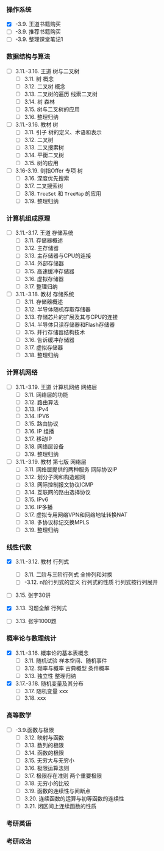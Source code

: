 
### 操作系统

- [x] -3.9. 王道书籍购买
- [ ] -3.9. 推荐书籍购买
- [ ] -3.9. 整理课堂笔记1

### 数据结构与算法

- [ ] 3.11.-3.16. 王道 树与二叉树
  - [ ] 3.11. 树 概念
  - [ ] 3.12. 二叉树 概念
  - [ ] 3.13. 二叉树的遍历 线索二叉树
  - [ ] 3.14. 树 森林
  - [ ] 3.15. 树与二叉树的应用
  - [ ] 3.16. 整理归纳
- [ ] 3.11.-3.16. 教材 树
  - [ ] 3.11. 引子 树的定义、术语和表示
  - [ ] 3.12. 二叉树
  - [ ] 3.13. 二叉搜索树
  - [ ] 3.14. 平衡二叉树
  - [ ] 3.15. 树的应用
- [ ] 3.16-3.19. 剑指Offer 专项 树
  - [ ] 3.16. 深度优先搜索
  - [ ] 3.17. 二叉搜索树
  - [ ] 3.18. `TreeSet` 和 `TreeMap` 的应用
  - [ ] 3.19. 整理归纳

### 计算机组成原理

- [ ] 3.11.-3.17. 王道 存储系统
  - [ ] 3.11. 存储器概述
  - [ ] 3.12. 主存储器
  - [ ] 3.13. 主存储器与CPU的连接
  - [ ] 3.14. 外部存储器
  - [ ] 3.15. 高速缓冲存储器
  - [ ] 3.16. 虚拟存储器
  - [ ] 3.17. 整理归纳
- [ ] 3.11.-3.18. 教材 存储系统
  - [ ] 3.11. 存储器概述
  - [ ] 3.12. 半导体随机存取存储器
  - [ ] 3.13. 存储芯片的扩展及其与CPU的连接
  - [ ] 3.14. 半导体只读存储器和Flash存储器
  - [ ] 3.15. 并行存储器结构技术
  - [ ] 3.16. 告诉缓冲存储器
  - [ ] 3.17. 虚拟存储器
  - [ ] 3.18. 整理归纳

### 计算机网络

- [ ] 3.11.-3.19. 王道 计算机网络 网络层
  - [ ] 3.11. 网络层的功能
  - [ ] 3.12. 路由算法
  - [ ] 3.13. IPv4
  - [ ] 3.14. IPV6
  - [ ] 3.15. 路由协议
  - [ ] 3.16. IP 组播
  - [ ] 3.17. 移动IP
  - [ ] 3.18. 网络层设备
  - [ ] 3.19. 整理归纳
- [ ] 3.11.-3.19. 教材 第七版 网络层
  - [ ] 3.11. 网络层提供的两种服务 网际协议IP
  - [ ] 3.12. 划分子网和构造超网
  - [ ] 3.13. 网际控制报文协议ICMP
  - [ ] 3.14. 互联网的路由选择协议
  - [ ] 3.15. IPv6
  - [ ] 3.16. IP多播
  - [ ] 3.17. 虚拟专用网络VPN和网络地址转换NAT
  - [ ] 3.18. 多协议标记交换MPLS
  - [ ] 3.19. 整理归纳

### 线性代数

- [x] 3.11.-3.12. 教材 行列式
  - [ ] 3.11. 二阶与三阶行列式 全排列和对换
  - [ ] -3.12. n阶行列式的定义 行列式的性质 行列式按行列展开
- [ ] 3.15. 张宇30讲
- [x] 3.13. 习题全解 行列式
- [ ] 3.13. 张宇1000题


### 概率论与数理统计

- [x] 3.11.-3.16. 概率论的基本表概念
  - [ ] 3.11. 随机试验 样本空间、随机事件
  - [ ] 3.12. 频率与概率 古典概型 条件概率
  - [ ] 3.13. 独立性 整理归纳
- [x] 3.17.-3.18. 随机变量及其分布
  - [ ] 3.17. 随机变量 xxx
  - [ ] 3.18. xxx

### 高等数学

- [ ] -3.9.函数与极限
  - [ ] 3.12. 映射与函数
  - [ ] 3.13. 数列的极限
  - [ ] 3.14. 函数的极限
  - [ ] 3.15. 无穷大与无穷小
  - [ ] 3.16. 极限运算法则
  - [ ] 3.17. 极限存在准则 两个重要极限
  - [ ] 3.18. 无穷小的比较
  - [ ] 3.19. 函数的连续性与间断点
  - [ ] 3.20. 连续函数的运算与初等函数的连续性
  - [ ] 3.21. 闭区间上连续函数的性质

### 考研英语



### 考研政治
